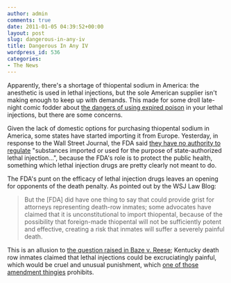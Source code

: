 ```yaml
---
author: admin
comments: true
date: 2011-01-05 04:39:52+00:00
layout: post
slug: dangerous-in-any-iv
title: Dangerous In Any IV
wordpress_id: 536
categories:
- The News
---
```


Apparently, there's a shortage of thiopental sodium in America: the anesthetic is used in lethal injections, but the sole American supplier isn't making enough to keep up with demands. This made for some droll late-night comic fodder about [the dangers of using expired poison](http://www.google.com/hostednews/ap/article/ALeqM5jeGXJ7RcVQ5c7rXm46KdIFNC65aQ?docId=b90ed410ea40402c9b1c6bd48e4e676c) in your lethal injections, but there are some concerns.

Given the lack of domestic options for purchasing thiopental sodium in America, some states have started importing it from Europe. Yesterday, in response to the Wall Street Journal, the FDA said [they have no authority to regulate](http://blogs.wsj.com/law/2011/01/04/the-fda-takes-public-stance-on-the-importation-of-lethal-injection-drugs/) "substances imported or used for the purpose of state-authorized lethal injection...", because the FDA's role is to protect the public health, something which lethal injection drugs are pretty clearly not meant to do.

The FDA's punt on the efficacy of lethal injection drugs leaves an opening for opponents of the death penalty. As pointed out by the WSJ Law Blog:

> But the [FDA] did have one thing to say that could provide grist for attorneys representing death-row inmates; some advocates have claimed that it is unconstitutional to import thiopental, because of the possibility that foreign-made thiopental will not be sufficiently potent and effective, creating a risk that inmates will suffer a severely painful death.

This is an allusion to [the question raised in Baze v. Reese](http://findarticles.com/p/articles/mi_m1252/is_3_135/ai_n27988908/); Kentucky death row inmates claimed that lethal injections could be excruciatingly painful, which would be cruel and unusual punishment, which [one of those amendment thingies](http://www.law.cornell.edu/anncon/html/amdt8_user.html#amdt8_hd4) prohibits.
